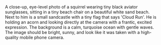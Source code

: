 A close-up, eye-level photo of a squirrel wearing tiny black aviator sunglasses, sitting in a tiny beach chair on a beautiful white sand beach. Next to him is a small sandcastle with a tiny flag that says 'Cloud Run'. He is holding an acorn and looking directly at the camera with a frantic, excited expression. The background is a calm, turquoise ocean with gentle waves. The image should be bright, sunny, and look like it was taken with a high-quality mobile phone camera.